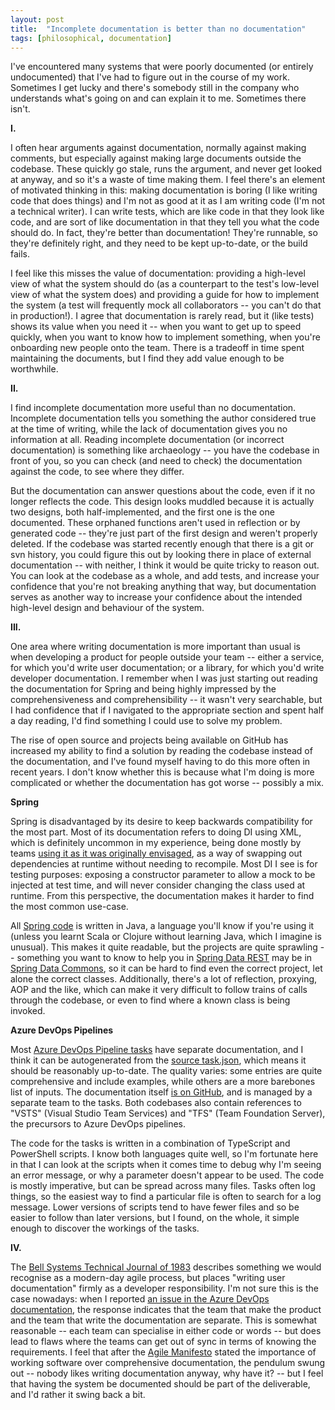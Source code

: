 ```yaml
---
layout: post
title:  "Incomplete documentation is better than no documentation"
tags: [philosophical, documentation]
---
```


I've encountered many systems that were poorly documented (or entirely undocumented) that I've had to figure out in the course of my work. Sometimes I get lucky and there's somebody still in the company who understands what's going on and can explain it to me. Sometimes there isn't.

**I.**

I often hear arguments against documentation, normally against making comments, but especially against making large documents outside the codebase. These quickly go stale, runs the argument, and never get looked at anyway, and so it's a waste of time making them. I feel there's an element of motivated thinking in this: making documentation is boring (I like writing code that does things) and I'm not as good at it as I am writing code (I'm not a technical writer). I can write tests, which are like code in that they look like code, and are sort of like documentation in that they tell you what the code should do. In fact, they're better than documentation! They're runnable, so they're definitely right, and they need to be kept up-to-date, or the build fails.

I feel like this misses the value of documentation: providing a high-level view of what the system should do (as a counterpart to the test's low-level view of what the system does) and providing a guide for how to implement the system (a test will frequently mock all collaborators -- you can't do that in production!). I agree that documentation is rarely read, but it (like tests) shows its value when you need it -- when you want to get up to speed quickly, when you want to know how to implement something, when you're onboarding new people onto the team. There is a tradeoff in time spent maintaining the documents, but I find they add value enough to be worthwhile.

**II.**

I find incomplete documentation more useful than no documentation. Incomplete documentation tells you something the author considered true at the time of writing, while the lack of documentation gives you no information at all. Reading incomplete documentation (or incorrect documentation) is something like archaeology -- you have the codebase in front of you, so you can check (and need to check) the documentation against the code, to see where they differ.

But the documentation can answer questions about the code, even if it no longer reflects the code. This design looks muddled because it is actually two designs, both half-implemented, and the first one is the one documented. These orphaned functions aren't used in reflection or by generated code -- they're just part of the first design and weren't properly deleted. If the codebase was started recently enough that there is a git or svn history, you could figure this out by looking there in place of external documentation -- with neither, I think it would be quite tricky to reason out. You can look at the codebase as a whole, and add tests, and increase your confidence that you're not breaking anything that way, but documentation serves as another way to increase your confidence about the intended high-level design and behaviour of the system.

**III.**

One area where writing documentation is more important than usual is when developing a product for people outside your team -- either a service, for which you'd write user documentation; or a library, for which you'd write developer documentation. I remember when I was just starting out reading the documentation for Spring and being highly impressed by the comprehensiveness and comprehensibility -- it wasn't very searchable, but I had confidence that if I navigated to the appropriate section and spent half a day reading, I'd find something I could use to solve my problem.

The rise of open source and projects being available on GitHub has increased my ability to find a solution by reading the codebase instead of the documentation, and I've found myself having to do this more often in recent years. I don't know whether this is because what I'm doing is more complicated or whether the documentation has got worse -- possibly a mix.

**Spring**

Spring is disadvantaged by its desire to keep backwards compatibility for the most part. Most of its documentation refers to doing DI using XML, which is definitely uncommon in my experience, being done mostly by teams [using it as it was originally envisaged](https://martinfowler.com/articles/injection.html), as a way of swapping out dependencies at runtime without needing to recompile. Most DI I see is for testing purposes: exposing a constructor parameter to allow a mock to be injected at test time, and will never consider changing the class used at runtime. From this perspective, the documentation makes it harder to find the most common use-case.

All [Spring code](https://github.com/spring-projects) is written in Java, a language you'll know if you're using it (unless you learnt Scala or Clojure without learning Java, which I imagine is unusual). This makes it quite readable, but the projects are quite sprawling -- something you want to know to help you in [Spring Data REST](https://github.com/spring-projects/spring-data-rest/) may be in [Spring Data Commons](https://github.com/spring-projects/spring-data-commons/), so it can be hard to find even the correct project, let alone the correct classes. Additionally, there's a lot of reflection, proxying, AOP and the like, which can make it very difficult to follow trains of calls through the codebase, or even to find where a known class is being invoked.

**Azure DevOps Pipelines**

Most [Azure DevOps Pipeline tasks](https://docs.microsoft.com/en-us/azure/devops/pipelines/tasks/) have separate documentation, and I think it can be autogenerated from the [source task.json](https://github.com/microsoft/azure-pipelines-tasks), which means it should be reasonably up-to-date. The quality varies: some entries are quite comprehensive and include examples, while others are a more barebones list of inputs. The documentation itself [is on GitHub](https://github.com/MicrosoftDocs/vsts-docs), and is managed by a separate team to the tasks. Both codebases also contain references to "VSTS" (Visual Studio Team Services) and "TFS" (Team Foundation Server), the precursors to Azure DevOps pipelines.

The code for the tasks is written in a combination of TypeScript and PowerShell scripts. I know both languages quite well, so I'm fortunate here in that I can look at the scripts when it comes time to debug why I'm seeing an error message, or why a parameter doesn't appear to be used. The code is mostly imperative, but can be spread across many files. Tasks often log things, so the easiest way to find a particular file is often to search for a log message. Lower versions of scripts tend to have fewer files and so be easier to follow than later versions, but I found, on the whole, it simple enough to discover the workings of the tasks.

**IV.**

The [Bell Systems Technical Journal of 1983](https://archive.org/stream/bstj62-7-2365#page/n21/mode/2up) describes something we would recognise as a modern-day agile process, but places "writing user documentation" firmly as a developer responsibility. I'm not sure this is the case nowadays: when I reported [an issue in the Azure DevOps documentation](https://github.com/MicrosoftDocs/vsts-docs/issues/3099), the response indicates that the team that make the product and the team that write the documentation are separate. This is somewhat reasonable -- each team can specialise in either code or words -- but does lead to flaws where the teams can get out of sync in terms of knowing the requirements. I feel that after the [Agile Manifesto](https://agilemanifesto.org/) stated the importance of working software over comprehensive documentation, the pendulum swung out -- nobody likes writing documentation anyway, why have it? -- but I feel that having the system be documented should be part of the deliverable, and I'd rather it swing back a bit.
